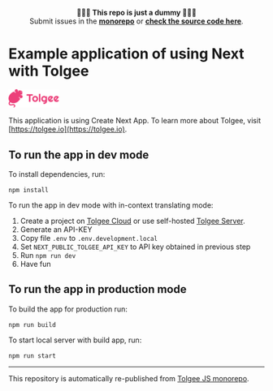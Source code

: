 <p align="center">
    <strong>🚨🚨🚨 This repo is just a dummy 🚨🚨🚨</strong><br>
    Submit issues in the 
    <a href="https://github.com/tolgee/tolgee-js" target="_blank"><strong>monorepo</strong></a> 
    or 
    <a href="https://github.com/tolgee/tolgee-js/tree/main/testapps/next" target="_blank"><strong>check the source code here</strong></a>.
</p>

# Example application of using Next with Tolgee

[<img src="https://raw.githubusercontent.com/tolgee/documentation/main/tolgee_logo_text.svg" alt="Tolgee" width="100" />](https://tolgee.io)

This application is using Create Next App. To learn more about Tolgee, visit [https://tolgee.io](https://tolgee.io).

## To run the app in dev mode

To install dependencies, run:

    npm install

To run the app in dev mode with in-context translating mode:

1. Create a project on [Tolgee Cloud](https://app.tolgee.io) or use
   self-hosted [Tolgee Server](https://github.com/tolgee/server).
2. Generate an API-KEY
3. Copy file `.env` to `.env.development.local`
4. Set `NEXT_PUBLIC_TOLGEE_API_KEY` to API key obtained in previous step
5. Run `npm run dev`
6. Have fun

## To run the app in production mode

To build the app for production run:

    npm run build

To start local server with build app, run:

    npm run start

---

This repository is automatically re-published from [Tolgee JS monorepo](https://github.com/tolgee/tolgee-js).
